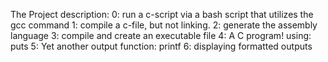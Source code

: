 The Project description:
0: run a c-script via a bash script that utilizes the gcc command
1: compile a c-file, but not linking.
2: generate the assembly language
3: compile and create an executable file
4: A C program! using: puts
5: Yet another output function: printf
6: displaying formatted outputs 
